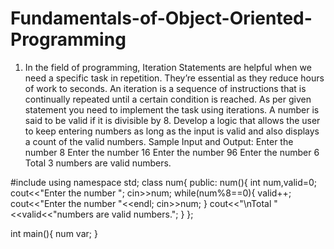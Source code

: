 # Fundamentals-of-Object-Oriented-Programming
1.	In the field of programming, Iteration Statements are helpful when we need a specific task in repetition. They’re essential as they reduce hours of work to seconds. An iteration is a sequence of instructions that is continually repeated until a certain condition is reached. As per given statement you need to implement the task using iterations. 
A number is said to be valid if it is divisible by 8. Develop a logic that allows the user to keep entering numbers as long as the input is valid and also displays a count of the valid numbers. 
Sample Input and Output:
Enter the number
8
Enter the number
16
Enter the number
96
Enter the number
6
Total 3 numbers are valid numbers. 

#include<iostream>
using namespace std;
class num{
	public:
		num(){
			int num,valid=0;
		cout<<"Enter the number ";
			cin>>num;
			while(num%8==0){
				valid++;
				cout<<"Enter the number "<<endl;
				cin>>num;
			}
			cout<<"\nTotal "<<valid<<"numbers are valid numbers.";
		}
};

int main(){
	num var;
}
